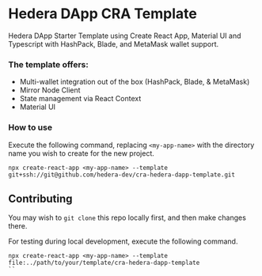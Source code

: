 # Hedera DApp CRA Template

Hedera DApp Starter Template using Create React App, Material UI and Typescript with HashPack, Blade, and MetaMask wallet support.

### The template offers:

* Multi-wallet integration out of the box (HashPack, Blade, & MetaMask)
* Mirror Node Client
* State management via React Context
* Material UI

### How to use

Execute the following command, replacing `<my-app-name>` with the directory name you wish to create for the new project.

```shell
npx create-react-app <my-app-name> --template git+ssh://git@github.com/hedera-dev/cra-hedera-dapp-template.git
```
## Contributing

You may wish to `git clone` this repo locally first, and then make changes there.

For testing during local development, execute the following command.

```shell
npx create-react-app <my-app-name> --template file:../path/to/your/template/cra-hedera-dapp-template
``
